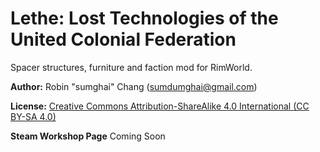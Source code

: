# Lethe: Lost Technologies of the United Colonial Federation
Spacer structures, furniture and faction mod for RimWorld.

**Author:** Robin "sumghai" Chang (sumdumghai@gmail.com)

**License:** [Creative Commons Attribution-ShareAlike 4.0 International (CC BY-SA 4.0)](http://www.creativecommons.org/licenses/by-sa/4.0/)

**Steam Workshop Page** Coming Soon
